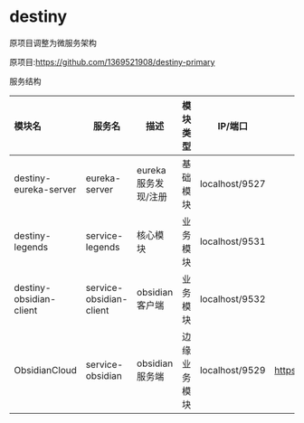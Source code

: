 # destiny
原项目调整为微服务架构

原项目:https://github.com/1369521908/destiny-primary



服务结构

| 模块名                  | 服务名                  | 描述                | 模块类型     | IP/端口        | 备注                                       |
| :---------------------- | ----------------------- | ------------------- | ------------ | -------------- | ------------------------------------------ |
| destiny-eureka-server   | eureka-server           | eureka服务发现/注册 | 基础模块     | localhost/9527 |                                            |
| destiny-legends         | service-legends         | 核心模块            | 业务模块     | localhost/9531 |                                            |
| destiny-obsidian-client | service-obsidian-client | obsidian客户端      | 业务模块     | localhost/9532 |                                            |
| ObsidianCloud           | service-obsidian        | obsidian服务端      | 边缘业务模块 | localhost/9529 | https://github.com/1369521908/Obsidian.git |

